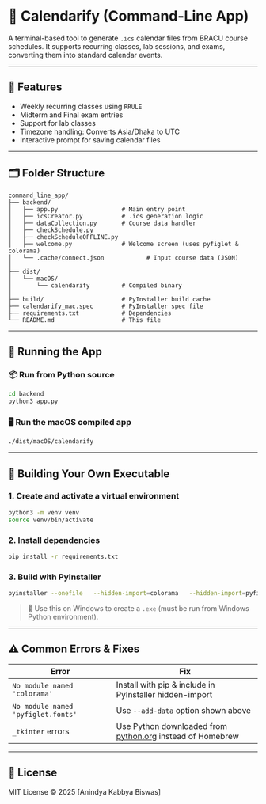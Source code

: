 # 📅 Calendarify (Command-Line App)

A terminal-based tool to generate `.ics` calendar files from BRACU course schedules. It supports recurring classes, lab sessions, and exams, converting them into standard calendar events.

---

## 🚀 Features

- Weekly recurring classes using `RRULE`
- Midterm and Final exam entries
- Support for lab classes
- Timezone handling: Converts Asia/Dhaka to UTC
- Interactive prompt for saving calendar files

---

## 🗂️ Folder Structure

```
command_line_app/
├── backend/
│   ├── app.py                  # Main entry point
│   ├── icsCreator.py           # .ics generation logic
│   ├── dataCollection.py       # Course data handler
│   ├── checkSchedule.py
│   ├── checkScheduleOFFLINE.py
│   ├── welcome.py              # Welcome screen (uses pyfiglet & colorama)
│   └── .cache/connect.json            # Input course data (JSON)
│
├── dist/
│   └── macOS/
│       └── calendarify         # Compiled binary
│
├── build/                      # PyInstaller build cache
├── calendarify_mac.spec        # PyInstaller spec file
├── requirements.txt            # Dependencies
└── README.md                   # This file
```

---

## 🧪 Running the App

### 📦 Run from Python source

```bash
cd backend
python3 app.py
```

### 🖥️ Run the macOS compiled app

```bash
./dist/macOS/calendarify
```

---

## 🔧 Building Your Own Executable

### 1. Create and activate a virtual environment

```bash
python3 -m venv venv
source venv/bin/activate
```

### 2. Install dependencies

```bash
pip install -r requirements.txt
```

### 3. Build with PyInstaller

```bash
pyinstaller --onefile   --hidden-import=colorama   --hidden-import=pyfiglet   --add-data "$(python3 -c 'import pyfiglet, os; print(os.path.join(os.path.dirname(pyfiglet.__file__), "fonts"))'):pyfiglet/fonts"   backend/app.py --name calendarify
```

> 🔁 Use this on Windows to create a `.exe` (must be run from Windows Python environment).

---

## ⚠️ Common Errors & Fixes

| Error | Fix |
|-------|-----|
| `No module named 'colorama'` | Install with pip & include in PyInstaller hidden-import |
| `No module named 'pyfiglet.fonts'` | Use `--add-data` option shown above |
| `_tkinter` errors | Use Python downloaded from [python.org](https://python.org) instead of Homebrew |

---

## 📄 License

MIT License © 2025 [Anindya Kabbya Biswas]
